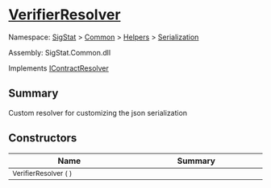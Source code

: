 # [VerifierResolver](./VerifierResolver.md)

Namespace: [SigStat]() > [Common](./../../README.md) > [Helpers](./../README.md) > [Serialization](./README.md)

Assembly: SigStat.Common.dll

Implements [IContractResolver](./VerifierResolver.md)

## Summary
Custom resolver for customizing the json serialization

## Constructors

| Name<img width=200> | Summary<img width=200> | 
| --- | --- | 
| <sub>VerifierResolver (  )</sub>| <sub></sub>| <br>


